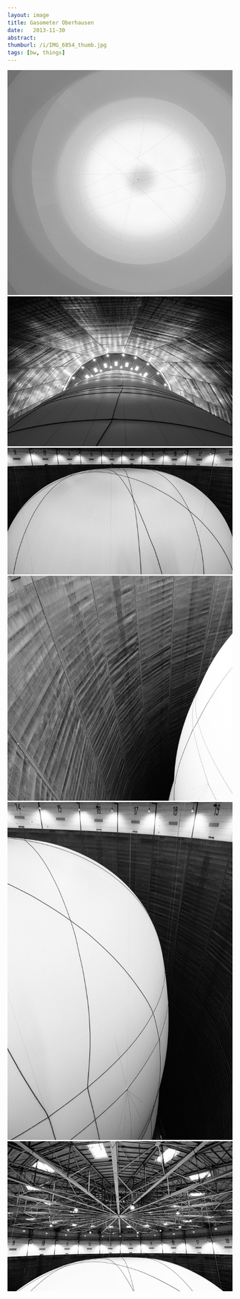 ```yaml
---
layout: image
title: Gasometer Oberhausen
date:   2013-11-30
abstract: 
thumburl: /i/IMG_6854_thumb.jpg
tags: [bw, things]
---
```

![](/i/IMG_6854.jpg)
![](/i/IMG_6805.jpg)
![](/i/IMG_6880.jpg)
![](/i/IMG_6881.jpg)
![](/i/IMG_6885.jpg)
![](/i/IMG_6889.jpg)

